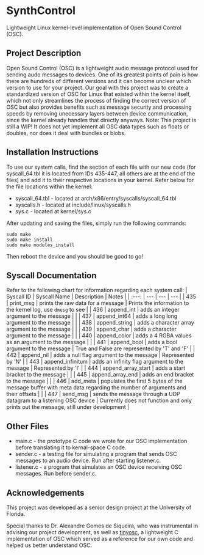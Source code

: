 # SynthControl
Lightweight Linux kernel-level implementation of Open Sound Control (OSC).

## Project Description
Open Sound Control (OSC) is a lightweight audio message protocol used for sending audo messages to devices. One of its greatest points of pain is how there are hundreds of different versions and it can become unclear which version to use for your project. Our goal with this project was to create a standardized version of OSC for Linux that existed within the kernel itself, which not only streamlines the process of finding the correct version of OSC but also provides benefits such as message security and processing speeds by removing unecessary layers between device communication, since the kernel already handles that directly anyways. Note: This project is still a WIP! It does not yet implement all OSC data types such as floats or doubles, nor does it deal with bundles or blobs.

## Installation Instructions

To use our system calls, find the section of each file with our new code (for syscall_64.tbl it is located from IDs 435-447, all others are at the end of the files) and add it to their respective locations in your kernel. Refer below for the file locations within the kernel:
- syscall_64.tbl - located at arch/x86/entry/syscalls/syscall_64.tbl
- syscalls.h - located at include/linux/syscalls.h
- sys.c - located at kernel/sys.c

After updating and saving the files, simply run the following commands:
```
sudo make
sudo make install
sudo make modules_install
```
Then reboot the device and you should be good to go!

## Syscall Documentation
Refer to the following chart for information regarding each system call:
| Syscall ID | Syscall Name | Description | Notes |
| :---: | --- | --- | --- |
| 435 | print_msg | prints the raw data for a message | Prints the information to the kernel log, use ```dmesg``` to see | 
| 436 | append_int | adds an integer argument to the message | | 
| 437 | append_int64 | adds a long long argument to the message | | 
| 438 | append_string | adds a character array argument to the message | | 
| 439 | append_char | adds a character argument to the message | | 
| 440 | append_color | adds a 4 RGBA values as an argument to the message | | 
| 441 | append_bool | adds a bool argument to the message | True and False are represented by 'T' and 'F' | 
| 442 | append_nil | adds a null flag argument to the message | Represented by 'N' | 
| 443 | append_infinitum | adds an infinity flag argument to the message | Represented by 'I' | 
| 444 | append_array_start | adds a start bracket to the message | | 
| 445 | append_array_end | adds an end bracket to the message | | 
| 446 | add_meta | populates the first 5 bytes of the message buffer with meta data regarding the number of arguments and their offsets | | 
| 447 | send_msg | sends the message through a UDP datagram to a listening OSC device | Currently does not function and only prints out the message, still under development | 

## Other Files
- main.c - the prototype C code we wrote for our OSC implementation before translating it to kernal-space C code.
- sender.c - a testing file for simulating a program that sends OSC messages to an audio device. Run after starting listener.c.
- listener.c - a program that simulates an OSC device receiving OSC messages. Run before sender.c.

## Acknowledgements
This project was developed as a senior design project at the University of Florida.

Special thanks to Dr. Alexandre Gomes de Siqueira, who was instrumental in advising our project development, as well as [tinyosc](https://github.com/mhroth/tinyosc?tab=readme-ov-file), a lightweight C implementation of OSC which served as a reference for our own code and helped us better understand OSC.
